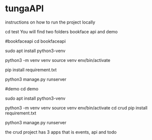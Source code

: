# tungaAPI

instructions on how to run the project locally

cd test
You will find two folders bookface api and demo

#bookfaceapi
cd bookfaceapi

sudo apt install python3-venv

python3 -m venv venv
source venv env/bin/activate

pip install requirement.txt

python3 manage.py runserver

#demo
cd demo  
 
sudo apt install python3-venv

python3 -m venv venv
source venv env/bin/activate
cd crud
pip install requirement.txt

python3 manage.py runserver


the crud project has 3 apps that is events, api and todo